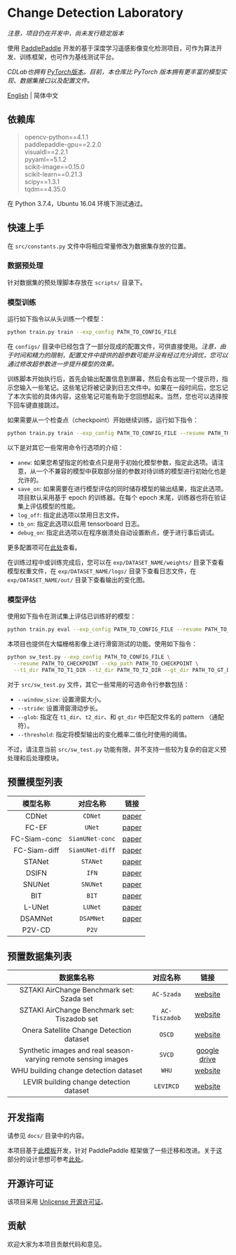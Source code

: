 # Change Detection Laboratory

*注意，项目仍在开发中，尚未发行稳定版本*

使用 [PaddlePaddle](https://www.paddlepaddle.org.cn/) 开发的基于深度学习遥感影像变化检测项目，可作为算法开发、训练框架，也可作为基线测试平台。

*CDLab也拥有 [PyTorch版本](https://github.com/Bobholamovic/CDLab)。目前，本仓库比 PyTorch 版本拥有更丰富的模型实现、数据集接口以及配置文件。*

[English](README.md) | 简体中文

## 依赖库

> opencv-python==4.1.1  
  paddlepaddle-gpu==2.2.0  
  visualdl==2.2.1  
  pyyaml==5.1.2  
  scikit-image==0.15.0  
  scikit-learn==0.21.3  
  scipy==1.3.1  
  tqdm==4.35.0

在 Python 3.7.4，Ubuntu 16.04 环境下测试通过。

## 快速上手

在 `src/constants.py` 文件中将相应常量修改为数据集存放的位置。

### 数据预处理

针对数据集的预处理脚本存放在 `scripts/` 目录下。

### 模型训练

运行如下指令以从头训练一个模型：

```bash
python train.py train --exp_config PATH_TO_CONFIG_FILE
```

在 `configs/` 目录中已经包含了一部分现成的配置文件，可供直接使用。*注意，由于时间和精力的限制，配置文件中提供的超参数可能并没有经过充分调优，您可以通过修改超参数进一步提升模型的效果。*

训练脚本开始执行后，首先会输出配置信息到屏幕，然后会有出现一个提示符，指示您输入一些笔记。这些笔记将被记录到日志文件中。如果在一段时间后，您忘记了本次实验的具体内容，这些笔记可能有助于您回想起来。当然，您也可以选择按下回车键直接跳过。

如果需要从一个检查点（checkpoint）开始继续训练，运行如下指令：

```bash
python train.py train --exp_config PATH_TO_CONFIG_FILE --resume PATH_TO_CHECKPOINT
```

以下是对其它一些常用命令行选项的介绍：

- `anew`: 如果您希望指定的检查点只是用于初始化模型参数，指定此选项。请注意，从一个不兼容的模型中获取部分层的参数对待训练的模型进行初始化也是允许的。
- `save_on`: 如果需要在进行模型评估的同时储存模型的输出结果，指定此选项。项目默认采用基于 epoch 的训练器。在每个 epoch 末尾，训练器也将在验证集上评估模型的性能。
- `log_off`: 指定此选项以禁用日志文件。
- `tb_on`: 指定此选项以启用 tensorboard 日志。
- `debug_on`: 指定此选项以在程序崩溃处自动设置断点，便于进行事后调试。

更多配置项可在[此处](docs/编写配置文件.md#可用的静态配置项列表)查看。

在训练过程中或训练完成后，您可以在 `exp/DATASET_NAME/weights/` 目录下查看模型权重文件，在 `exp/DATASET_NAME/logs/` 目录下查看日志文件，在 `exp/DATASET_NAME/out/` 目录下查看输出的变化图。

### 模型评估

使用如下指令在测试集上评估已训练好的模型：

```bash
python train.py eval --exp_config PATH_TO_CONFIG_FILE --resume PATH_TO_CHECKPOINT --save_on --subset test
```

本项目也提供在大幅栅格影像上进行滑窗测试的功能。使用如下指令：

```bash
python sw_test.py --exp_config PATH_TO_CONFIG_FILE \
  --resume PATH_TO_CHECKPOINT --ckp_path PATH_TO_CHECKPOINT \
  --t1_dir PATH_TO_T1_DIR --t2_dir PATH_TO_T2_DIR --gt_dir PATH_TO_GT_DIR
```

对于 `src/sw_test.py` 文件，其它一些常用的可选命令行参数包括：
- `--window_size`: 设置滑窗大小。
- `--stride`: 设置滑窗滑动步长。
- `--glob`: 指定在 `t1_dir`、`t2_dir`、和 `gt_dir` 中匹配文件名的 pattern （通配符）。
- `--threshold`: 指定将模型输出的变化概率二值化时使用的阈值。

不过，请注意当前 `src/sw_test.py` 功能有限，并不支持一些较为复杂的自定义预处理和后处理模块。

## 预置模型列表

模型名称 | 对应名称 | 链接
:-:|:-:|:-:
CDNet | `CDNet` | [paper](https://doi.org/10.1007/s10514-018-9734-5)
FC-EF | `UNet` | [paper](https://ieeexplore.ieee.org/abstract/document/8451652)
FC-Siam-conc | `SiamUNet-conc` | [paper](https://ieeexplore.ieee.org/abstract/document/8451652)
FC-Siam-diff | `SiamUNet-diff` | [paper](https://ieeexplore.ieee.org/abstract/document/8451652)
STANet | `STANet` | [paper](https://www.mdpi.com/2072-4292/12/10/1662)
DSIFN | `IFN` | [paper](https://www.sciencedirect.com/science/article/pii/S0924271620301532)
SNUNet | `SNUNet` | [paper](https://ieeexplore.ieee.org/document/9355573)
BIT | `BIT` | [paper](https://ieeexplore.ieee.org/document/9491802)
L-UNet | `LUNet` | [paper](https://ieeexplore.ieee.org/document/9352207)
DSAMNet | `DSAMNet` | [paper](https://ieeexplore.ieee.org/document/9467555)
P2V-CD | `P2V` | 

## 预置数据集列表

数据集名称 | 对应名称 | 链接
:-:|:-:|:-:
SZTAKI AirChange Benchmark set: Szada set | `AC-Szada` | [website](http://web.eee.sztaki.hu/remotesensing/airchange_benchmark.html)
SZTAKI AirChange Benchmark set: Tiszadob set | `AC-Tiszadob` | [website](http://web.eee.sztaki.hu/remotesensing/airchange_benchmark.html)
Onera Satellite Change Detection dataset | `OSCD` | [website](https://rcdaudt.github.io/oscd/)
Synthetic images and real season-varying remote sensing images | `SVCD` | [google drive](https://drive.google.com/file/d/1GX656JqqOyBi_Ef0w65kDGVto-nHrNs9)
WHU building change detection dataset | `WHU` | [website](http://study.rsgis.whu.edu.cn/pages/download/building_dataset.html)
LEVIR building change detection dataset | `LEVIRCD` | [website](https://justchenhao.github.io/LEVIR/)

## 开发指南

请参见 `docs/` 目录中的内容。

本项目基于[此模板](https://github.com/Bobholamovic/DuduLearnsToCode-Template)开发，针对 PaddlePaddle 框架做了一些迁移和改进。关于这部分的设计思想可参考[此处](https://github.com/Bobholamovic/DuduLearnsToCode-Template/blob/main/take_a_look_if_you_want.md)。

## 开源许可证

该项目采用 [Unlicense 开源许可证](/LICENSE)。

## 贡献

欢迎大家为本项目贡献代码和意见。